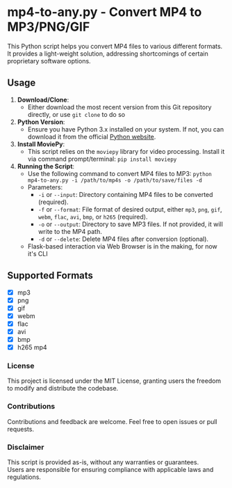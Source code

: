 # mp4-to-any.py - Convert MP4 to MP3/PNG/GIF

This Python script helps you convert MP4 files to various different formats.<br>
It provides a light-weight solution, addressing shortcomings of certain proprietary software options.

## Usage
1. **Download/Clone**:
   - Either download the most recent version from this Git repository directly, or use `git clone` to do so
2. **Python Version**:
   - Ensure you have Python 3.x installed on your system. If not, you can download it from the official [Python website](https://www.python.org/downloads/).
3. **Install MoviePy**:
   - This script relies on the `moviepy` library for video processing. Install it via command prompt/terminal: `pip install moviepy`
4. **Running the Script**:
    - Use the following command to convert MP4 files to MP3: `python mp4-to-any.py -i /path/to/mp4s -o /path/to/save/files -d`
    - Parameters:
      - `-i` or `--input`: Directory containing MP4 files to be converted (required).
      - `-f` or `--format`: File format of desired output, either `mp3`, `png`, `gif`, `webm`, `flac`, `avi`, `bmp`, or `h265` (required).
      - `-o` or `--output`: Directory to save MP3 files. If not provided, it will write to the MP4 path.
      - `-d` or `--delete`: Delete MP4 files after conversion (optional).
   - Flask-based interaction via Web Browser is in the making, for now it's CLI

## Supported Formats
- [x] mp3
- [x] png
- [x] gif
- [x] webm
- [x] flac
- [x] avi
- [x] bmp
- [x] h265 mp4

### License
This project is licensed under the MIT License, granting users the freedom to modify and distribute the codebase.

### Contributions
Contributions and feedback are welcome. Feel free to open issues or pull requests.

### Disclaimer
This script is provided as-is, without any warranties or guarantees.<br>
Users are responsible for ensuring compliance with applicable laws and regulations.
